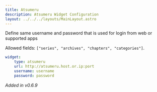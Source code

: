 ```yaml
---
title: Atsumeru
description: Atsumeru Widget Configuration
layout: ../../../layouts/MainLayout.astro
---
```


Define same username and password that is used for login from web or supported apps

Allowed fields: `["series", "archives", "chapters", "categories"]`.

```yaml
widget:
    type: atsumeru
    url: http://atsumeru.host.or.ip:port
    username: username
    password: password
```

*Added in v0.6.9*
